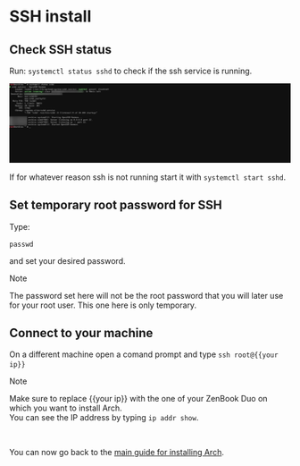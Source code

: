 # SSH install

## Check SSH status

Run: `systemctl status sshd` to check if the ssh service is running.

![ssh active](assets/ssh_install/ssh_active.png)

If for whatever reason ssh is not running start it with `systemctl start sshd`.

## Set temporary root password for SSH

Type:

```shell
passwd
```

and set your desired password.

> [!NOTE]
> The password set here will not be the root password that you will later use for your root user. This one here is only temporary.

## Connect to your machine

On a different machine open a comand prompt and type `ssh root@{{your ip}}`

> [!NOTE]
> Make sure to replace {{your ip}} with the one of your ZenBook Duo on which you want to install Arch. <br>
> You can see the IP address by typing `ip addr show`.

<br>

You can now go back to the [main guide for installing Arch](./README.md#installing-arch).